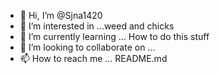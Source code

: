 - 👋 Hi, I’m @Sjna1420
- 👀 I’m interested in ...weed and chicks
- 🌱 I’m currently learning ... How to do this stuff
- 💞️ I’m looking to collaborate on ...
- 📫 How to reach me ...
README.md
<!---
Sjna1420/Sjna1420 is a ✨ special ✨ repository because its `README.md` (this file) appears on your GitHub profile.
You can click the Preview link to take a look at your changes.
--->
